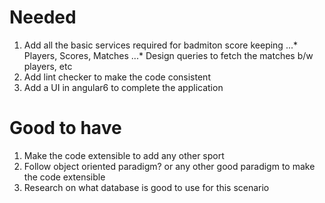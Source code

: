 # Needed
1. Add all the basic services required for badmiton score keeping
...* Players, Scores, Matches
...* Design queries to fetch the matches b/w players, etc
2. Add lint checker to make the code consistent
3. Add a UI in angular6 to complete the application

# Good to have
1. Make the code extensible to add any other sport
2. Follow object oriented paradigm? or any other good paradigm to make the code extensible
3. Research on what database is good to use for this scenario